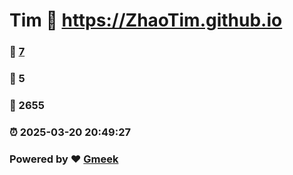 # Tim :link: https://ZhaoTim.github.io 
### :page_facing_up: [7](https://ZhaoTim.github.io/tag.html) 
### :speech_balloon: 5 
### :hibiscus: 2655 
### :alarm_clock: 2025-03-20 20:49:27 
### Powered by :heart: [Gmeek](https://github.com/Meekdai/Gmeek)
